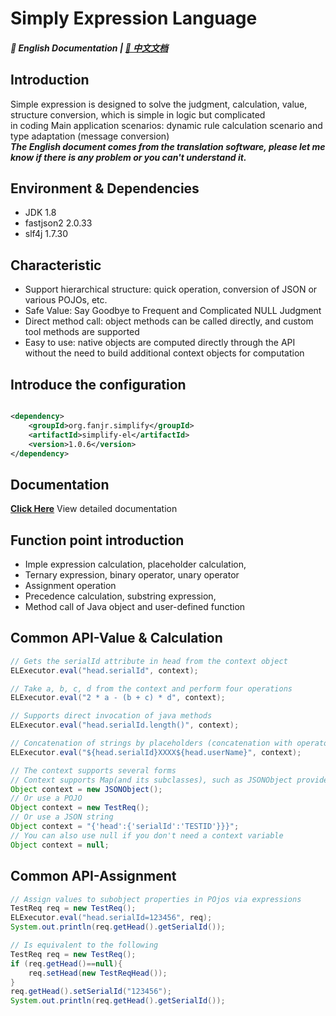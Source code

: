 # Simply Expression Language
##### 📖 English Documentation | [📖 中文文档](README.md)
## Introduction

Simple expression is designed to solve the judgment, calculation, value, structure conversion, which is simple in logic but complicated <br> in coding
Main application scenarios: dynamic rule calculation scenario and type adaptation (message conversion)<br>
_**The English document comes from the translation software, please let me know if there is any problem or you can't understand it.**_
## Environment & Dependencies

* JDK 1.8
* fastjson2 2.0.33
* slf4j 1.7.30

## Characteristic

- Support hierarchical structure: quick operation, conversion of JSON or various POJOs, etc.</br>
- Safe Value: Say Goodbye to Frequent and Complicated NULL Judgment</br>
- Direct method call: object methods can be called directly, and custom tool methods are supported</br>
- Easy to use: native objects are computed directly through the API without the need to build additional context objects for computation</br>

## Introduce the configuration


```xml

<dependency>
    <groupId>org.fanjr.simplify</groupId>
    <artifactId>simplify-el</artifactId>
    <version>1.0.6</version>
</dependency>
```

## Documentation

[**Click Here**](docs/document_en.md) View detailed documentation

## Function point introduction

- Imple expression calculation, placeholder calculation,
- Ternary expression, binary operator, unary operator
- Assignment operation
- Precedence calculation, substring expression,
- Method call of Java object and user-defined function

## Common API-Value & Calculation


``` java
// Gets the serialId attribute in head from the context object
ELExecutor.eval("head.serialId", context);

// Take a, b, c, d from the context and perform four operations
ELExecutor.eval("2 * a - (b + c) * d", context);

// Supports direct invocation of java methods
ELExecutor.eval("head.serialId.length()", context);

// Concatenation of strings by placeholders (concatenation with operator '+' is also supported)
ELExecutor.eval("${head.serialId}XXXX${head.userName}", context);

// The context supports several forms
// Context supports Map(and its subclasses), such as JSONObject provided by fastjson
Object context = new JSONObject();
// Or use a POJO
Object context = new TestReq();
// Or use a JSON string
Object context = "{'head':{'serialId':'TESTID'}}}";
// You can also use null if you don't need a context variable
Object context = null;
```

## Common API-Assignment


``` java
// Assign values to subobject properties in POjos via expressions
TestReq req = new TestReq();
ELExecutor.eval("head.serialId=123456", req);
System.out.println(req.getHead().getSerialId());

// Is equivalent to the following
TestReq req = new TestReq();
if (req.getHead()==null){
    req.setHead(new TestReqHead());
}
req.getHead().setSerialId("123456");
System.out.println(req.getHead().getSerialId());
```